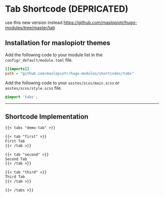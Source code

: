 # Tab Shortcode (DEPRICATED)

use this new version instead <https://github.com/maslopiotr/hugo-modules/tree/master/tab>

## Installation for maslopiotr themes

Add the following code to your module list in the `config/_default/module.toml` file.

```toml
[[imports]]
path = "github.com/maslopiotr/hugo-modules/shortcodes/tabs"
```

Add the following code to your `asstes/scss/main.scss` or `asstes/scss/style.scss` file.

```scss
@import 'tabs';
```

<hr>

## Shortcode Implementation

```md
{{< tabs "demo-tab" >}}

{{< tab "first" >}}
First Tab
{{< /tab >}}

{{< tab "second" >}}
Second Tab
{{< /tab >}}

{{< tab "third" >}}
Third Tab
{{< /tab >}}

{{< /tabs >}}
```
